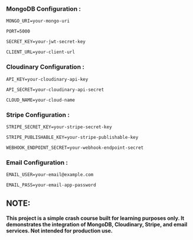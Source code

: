 

### MongoDB Configuration :
```
MONGO_URI=your-mongo-uri

PORT=5000

SECRET_KEY=your-jwt-secret-key

CLIENT_URL=your-client-url
```
### Cloudinary Configuration :
```
API_KEY=your-cloudinary-api-key

API_SECRET=your-cloudinary-api-secret

CLOUD_NAME=your-cloud-name
```

### Stripe Configuration :
```
STRIPE_SECRET_KEY=your-stripe-secret-key

STRIPE_PUBLISHABLE_KEY=your-stripe-publishable-key

WEBHOOK_ENDPOINT_SECRET=your-webhook-endpoint-secret
```

### Email Configuration :
```
EMAIL_USER=your-email@example.com

EMAIL_PASS=your-email-app-password

```
 ## NOTE:
 
 #### This project is a simple **crash course** built for **learning purposes** only. It demonstrates the integration of MongoDB, Cloudinary, Stripe, and email services. Not intended for production use.
